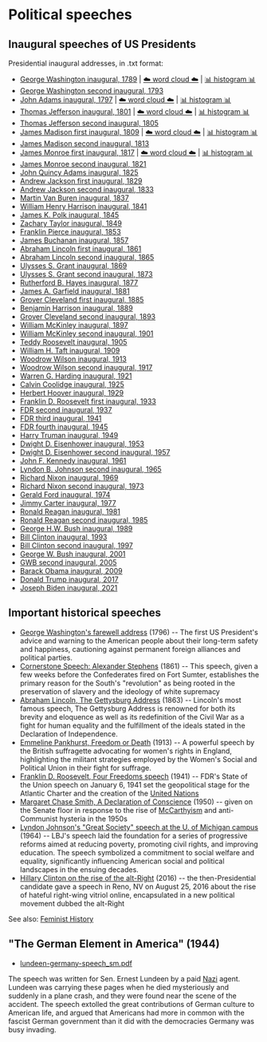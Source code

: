 # Political speeches

## Inaugural speeches of US Presidents

Presidential inaugural addresses, in .txt format:

* [George Washington inaugural, 1789](https://github.com/doctorparadox/historical-texts/blob/master/speeches/george_washington_inaugural.txt) | [☁️ word cloud ☁️](https://github.com/doctorparadox/historical-texts/blob/master/speeches/word-clouds/george_washington_inaugural_wordcloud.png) | [📊 histogram 📊](https://github.com/doctorparadox/historical-texts/blob/master/speeches/histograms/george_washington_inaugural_histogram_25.png)
* [George Washington second inaugural, 1793](https://github.com/doctorparadox/historical-texts/blob/master/speeches/george_washington_2nd_inaugural.txt)
* [John Adams inaugural, 1797](https://github.com/doctorparadox/historical-texts/blob/master/speeches/john_adams_inaugural.txt) | [☁️ word cloud ☁️](https://github.com/doctorparadox/historical-texts/blob/master/speeches/word-clouds/john_adams_inaugural_word_cloud.png) | [📊 histogram 📊](https://github.com/doctorparadox/historical-texts/blob/master/speeches/histograms/john_adams_inaugural_histogram.png)
* [Thomas Jefferson inaugural, 1801](https://github.com/doctorparadox/historical-texts/blob/master/speeches/thomas_jefferson_inaugural.txt) | [☁️ word cloud ☁️](https://github.com/doctorparadox/historical-texts/blob/master/speeches/word-clouds/thomas_jefferson_inaugural_word_cloud.png) | [📊 histogram 📊](https://github.com/doctorparadox/historical-texts/blob/master/speeches/histograms/thomas_jefferson_inaugural_histogram.png)
* [Thomas Jefferson second inaugural, 1805](https://github.com/doctorparadox/historical-texts/blob/master/speeches/thomas_jefferson_2nd_inaugural.txt)
* [James Madison first inaugural, 1809](https://github.com/doctorparadox/historical-texts/blob/master/speeches/james_madison_1st_inaugural.txt) | [☁️ word cloud ☁️](https://github.com/doctorparadox/historical-texts/blob/master/speeches/word-clouds/james_madison_inaugural_word_cloud.png) | [📊 histogram 📊](https://github.com/doctorparadox/historical-texts/blob/master/speeches/histograms/james_madison_inaugural_histogram.png)
* [James Madison second inaugural, 1813](https://github.com/doctorparadox/historical-texts/blob/master/speeches/james_madison_2nd_inaugural.txt)
* [James Monroe first inaugural, 1817](https://github.com/doctorparadox/historical-texts/blob/master/speeches/james_monroe_1st_inaugural.txt) | [☁️ word cloud ☁️](https://github.com/doctorparadox/historical-texts/blob/master/speeches/word-clouds/james_monroe_inaugural_word_cloud.png) | [📊 histogram 📊](https://github.com/doctorparadox/historical-texts/blob/master/speeches/histograms/james_monroe_inaugural_histogram.png)
* [James Monroe second inaugural, 1821](https://github.com/doctorparadox/historical-texts/blob/master/speeches/james_monroe_2nd_inaugural.txt)
* [John Quincy Adams inaugural, 1825](https://github.com/doctorparadox/historical-texts/blob/master/speeches/john_quincy_adams_inaugural.txt)
* [Andrew Jackson first inaugural, 1829](https://github.com/doctorparadox/historical-texts/blob/master/speeches/andrew_jackson_1st_inaugural.txt)
* [Andrew Jackson second inaugural, 1833](https://github.com/doctorparadox/historical-texts/blob/master/speeches/andrew_jackson_2nd_inaugural.txt)
* [Martin Van Buren inaugural, 1837](https://github.com/doctorparadox/historical-texts/blob/master/speeches/martin_van_buren_inaugural.txt)
* [William Henry Harrison inaugural, 1841](https://github.com/doctorparadox/historical-texts/blob/master/speeches/william_henry_harrison_inaugural.txt)
* [James K. Polk inaugural, 1845](https://github.com/doctorparadox/historical-texts/blob/master/speeches/james_k_polk_inauguration.txt)
* [Zachary Taylor inaugural, 1849](https://github.com/doctorparadox/historical-texts/blob/master/speeches/zachary_taylor_inaugural.txt)
* [Franklin Pierce inaugural, 1853](https://github.com/doctorparadox/historical-texts/blob/master/speeches/franklin_pierce_inaugural.txt)
* [James Buchanan inaugural, 1857](https://github.com/doctorparadox/historical-texts/blob/master/speeches/james_buchanan_inaugural.txt)
* [Abraham Lincoln first inaugural, 1861](https://github.com/doctorparadox/historical-texts/blob/master/speeches/abraham_lincoln_inaugural.txt)
* [Abraham Lincoln second inaugural, 1865](https://github.com/doctorparadox/historical-texts/blob/master/speeches/abraham_lincoln_2nd_inaugural.txt)
* [Ulysses S. Grant inaugural, 1869](https://github.com/doctorparadox/historical-texts/blob/master/speeches/ulysses_s_grant_inaugural.txt)
* [Ulysses S. Grant second inaugural, 1873](https://github.com/doctorparadox/historical-texts/blob/master/speeches/ulysses_s_grant_2nd_inaugural.txt)
* [Rutherford B. Hayes inaugural, 1877](https://github.com/doctorparadox/historical-texts/blob/master/speeches/rutherford_b_hayes_inaugural.txt)
* [James A. Garfield inaugural, 1881](https://github.com/doctorparadox/historical-texts/blob/master/speeches/james_a_garfield_inaugural.txt)
* [Grover Cleveland first inaugural, 1885](https://github.com/doctorparadox/historical-texts/blob/master/speeches/grover_cleveland_inaugural_1.txt)
* [Benjamin Harrison inaugural, 1889](https://github.com/doctorparadox/historical-texts/blob/master/speeches/benjamin_harrison_inaugural.txt)
* [Grover Cleveland second inaugural, 1893](https://github.com/doctorparadox/historical-texts/blob/master/speeches/grover_cleveland_inaugural_2.txt)
* [William McKinley inaugural, 1897](https://github.com/doctorparadox/historical-texts/blob/master/speeches/william_mckinley_inaugural.txt)
* [William McKinley second inaugural, 1901](https://github.com/doctorparadox/historical-texts/blob/master/speeches/william_mckinley_2nd_inaugural.txt)
* [Teddy Roosevelt inaugural, 1905](https://github.com/doctorparadox/historical-texts/blob/master/speeches/teddy_roosevelt_inaugural.txt)
* [William H. Taft inaugural, 1909](https://github.com/doctorparadox/historical-texts/blob/master/speeches/william_h_taft_inaugural.txt)
* [Woodrow Wilson inaugural, 1913](https://github.com/doctorparadox/historical-texts/blob/master/speeches/woodrow_wilson_inaugural.txt)
* [Woodrow Wilson second inaugural, 1917](https://github.com/doctorparadox/historical-texts/blob/master/speeches/woodrow_wilson_2nd_inaugural.txt)
* [Warren G. Harding inaugural, 1921](https://github.com/doctorparadox/historical-texts/blob/master/speeches/warren_g_harding_inaugural.txt)
* [Calvin Coolidge inaugural, 1925](https://github.com/doctorparadox/historical-texts/blob/master/speeches/calvin_coolidge_inaugural.txt)
* [Herbert Hoover inaugural, 1929](https://github.com/doctorparadox/historical-texts/blob/master/speeches/herbert_hoover_inaugural.txt)
* [Franklin D. Roosevelt first inaugural, 1933](https://github.com/doctorparadox/historical-texts/blob/master/speeches/FDR_inaugural.txt)
* [FDR second inaugural, 1937](https://github.com/doctorparadox/historical-texts/blob/master/speeches/FDR_2nd_inaugural.txt)
* [FDR third inaugural, 1941](https://github.com/doctorparadox/historical-texts/blob/master/speeches/FDR_3rd_inaugural.txt)
* [FDR fourth inaugural, 1945](https://github.com/doctorparadox/historical-texts/blob/master/speeches/FDR_4th_inaugural.txt)
* [Harry Truman inaugural, 1949](https://github.com/doctorparadox/historical-texts/blob/master/speeches/harry_truman_inaugural.txt)
* [Dwight D. Eisenhower inaugural, 1953](https://github.com/doctorparadox/historical-texts/blob/master/speeches/eisenhower_inaugural.txt)
* [Dwight D. Eisenhower second inaugural, 1957](https://github.com/doctorparadox/historical-texts/blob/master/speeches/eisenhower_2nd_inaugural.txt)
* [John F. Kennedy inaugural, 1961](https://github.com/doctorparadox/historical-texts/blob/master/speeches/JFK_inaugural.txt)
* [Lyndon B. Johnson second inaugural, 1965](https://github.com/doctorparadox/historical-texts/blob/master/speeches/lyndon_johnson_inaugural.txt)
* [Richard Nixon inaugural, 1969](https://github.com/doctorparadox/historical-texts/blob/master/speeches/richard_nixon_inaugural.txt)
* [Richard Nixon second inaugural, 1973](https://github.com/doctorparadox/historical-texts/blob/master/speeches/richard_nixon_2nd_inaugural.txt)
* [Gerald Ford inaugural, 1974](https://github.com/doctorparadox/historical-texts/blob/master/speeches/Gerald_Ford_inaugural.txt)
* [Jimmy Carter inaugural, 1977](https://github.com/doctorparadox/historical-texts/blob/master/speeches/jimmy_carter_inaugural.txt)
* [Ronald Reagan inaugural, 1981](https://github.com/doctorparadox/historical-texts/blob/master/speeches/Reagan_inaugural.txt)
* [Ronald Reagan second inaugural, 1985](https://github.com/doctorparadox/historical-texts/blob/master/speeches/reagan_2nd_inaugural.txt)
* [George H.W. Bush inaugural, 1989](https://github.com/doctorparadox/historical-texts/blob/master/speeches/george_hw_bush_inaugural.txt)
* [Bill Clinton inaugural, 1993](https://github.com/doctorparadox/historical-texts/blob/master/speeches/Clinton_inaugural.txt)
* [Bill Clinton second inaugural, 1997](https://github.com/doctorparadox/historical-texts/blob/master/speeches/bill_clinton_2nd_inaugural.txt)
* [George W. Bush inaugural, 2001](https://github.com/doctorparadox/historical-texts/blob/master/speeches/GWB_inaugural.txt)
* [GWB second inaugural, 2005](https://github.com/doctorparadox/historical-texts/blob/master/speeches/GWB_2nd_inaugural.txt)
* [Barack Obama inaugural, 2009](https://github.com/doctorparadox/historical-texts/blob/master/speeches/Obama_inaugural.txt)
* [Donald Trump inaugural, 2017](https://github.com/doctorparadox/historical-texts/blob/master/speeches/Trump_inaugural.txt)
* [Joseph Biden inaugural, 2021](https://github.com/doctorparadox/historical-texts/blob/master/speeches/Biden_inaugural.txt)

## Important historical speeches

* [George Washington's farewell address](https://github.com/doctorparadox/historical-texts/blob/master/speeches/george_washington_farewell_address.txt) (1796) -- The first US President's advice and warning to the American people about their long-term safety and happiness, cautioning against permanent foreign alliances and political parties.
* [Cornerstone Speech: Alexander Stephens](https://github.com/doctorparadox/historical-texts/blob/master/speeches/cornerstone-speech.txt) (1861) -- This speech, given a few weeks before the Confederates fired on Fort Sumter, establishes the primary reason for the South's "revolution" as being rooted in the preservation of slavery and the ideology of white supremacy
* [Abraham Lincoln, The Gettysburg Address](https://github.com/doctorparadox/historical-texts/blob/master/speeches/lincoln-gettysburg-address.txt) (1863) -- Lincoln's most famous speech, The Gettysburg Address is renowned for both its brevity and eloquence as well as its redefinition of the Civil War as a fight for human equality and the fulfillment of the ideals stated in the Declaration of Independence.
* [Emmeline Pankhurst, Freedom or Death](https://github.com/doctorparadox/historical-texts/blob/master/speeches/emmeline_pankhurst_freedom_or_death.txt) (1913) -- A powerful speech by the British suffragette advocating for women's rights in England, highlighting the militant strategies employed by the Women's Social and Political Union in their fight for suffrage.
* [Franklin D. Roosevelt, Four Freedoms speech](https://github.com/doctorparadox/historical-texts/blob/master/speeches/FDR_4_Freedoms_1941.txt) (1941) -- FDR's State of the Union speech on January 6, 1941 set the geopolitical stage for the Atlantic Charter and the creation of the [United Nations](https://foundations.doctorparadox.net/Companies+and+Orgs/United+Nations)
* [Margaret Chase Smith, A Declaration of Conscience](https://github.com/doctorparadox/historical-texts/blob/master/speeches/Margaret-Chase-Smith-Declaration-of-Conscience.pdf) (1950) -- given on the Senate floor in response to the rise of [McCarthyism](https://foundations.doctorparadox.net/People/Joe+McCarthy) and anti-Communist hysteria in the 1950s
* [Lyndon Johnson's "Great Society" speech at the U. of Michigan campus](https://github.com/doctorparadox/historical-texts/blob/master/speeches/LBJ_Great_Society.txt) (1964) -- LBJ's speech laid the foundation for a series of progressive reforms aimed at reducing poverty, promoting civil rights, and improving education. The speech symbolized a commitment to social welfare and equality, significantly influencing American social and political landscapes in the ensuing decades.
* [Hillary Clinton on the rise of the alt-Right](https://github.com/doctorparadox/historical-texts/blob/master/speeches/Hillary_Clinton_alt_right.md) (2016) -- the then-Presidential candidate gave a speech in Reno, NV on August 25, 2016 about the rise of hateful right-wing vitriol online, encapsulated in a new political movement dubbed the alt-Right

See also: [Feminist History](https://github.com/doctorparadox/historical-texts/tree/master/feminist-history)  

## "The German Element in America" (1944)

* [lundeen-germany-speech_sm.pdf](https://github.com/doctorparadox/historical-texts/blob/master/speeches/lundeen-germany-speech_sm.pdf)

The speech was written for Sen. Ernest Lundeen by a paid [Nazi](https://foundations.doctorparadox.net/Companies+and+Orgs/Nazis) agent. Lundeen was carrying these pages when he died mysteriously and suddenly in a plane crash,
and they were found near the scene of the accident. The speech extolled the great contributions of German culture to American life, 
and argued that Americans had more in common with the fascist German government than it did with the democracies Germany was busy invading.
